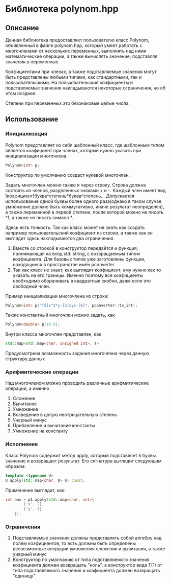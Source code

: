 # Библиотека polynom.hpp

## Описание
Данная библиотека предоставляет пользователю класс Polynom, объявленный в файле polynom.hpp, который умеет работать с многочленами от нескольких переменных, выполнять над ними математические операции, а также вычислять значение, подставляя значения в переменные.

Коэфициентами при членах, а также подставляемые значения могут быть представлены любыми типами, как стандартными, так и пользовательскими. На пользовательские коэфициенты и подставляемые значения накладываются некоторые ограничения, но об этом позднее.

Степени при переменных это беззнаковые целые числа.

## Использование

### Инициализация

Polynom представляет из себя шаблонный класс, где шаблонным типом является коэфициент при членах, который нужно указать при инициализации многочлена.
```cpp
Polynom<int> p;
```
Конструктор по умолчанию создаст нулевой многочлен.

Задать многочлен можно также и через строку. Строка должна состоять из членов, разделенных знаками + и -. Каждый член имеет вид [коэфициент]буква^степень*буква^степень... Допускается использование одной буквы более одного раза(однако в таком случае умножение должно быть коммутативно, иначе результат неопределён), а также переменной в первой степени, после которой можно не писать ^1, а также не писать символ *.

Здесь есть тонкость. Так как класс может не знать как создать например пользовательский коэфициент из строки, а также как он выглядит здесь накладываются два ограничения.

1) Вместе со строкой в конструктор передаётся и функция, принимающая на вход std::string, с возвращаемым типом коэфициента. Для базовых типов уже заготовлены функции, находящиеся в пространстве имён pconverter
2) Так как класс не знает, как выглядит коэфициент, ему нужно как то указать на его границы. Именно поэтому все коэфициенты необходимо оборачивать в квадратные скобки, даже если это свободный член.

Пример инициализации многочлена из строки:
```cpp
Polynom<int> p("[5]x^2*y-[2]xyx-[6]", pconverter::to_int);
```

Также константный многочлен можно задать, как
```cpp
Polynom<double> p(10.5);
```

Внутри класса многочлен представлен, как
```cpp
std::map<std::map<char, unsigned int>, T>
```
Предусмотрена возможность задания многочлена через данную структуру данных

### Арифмитеческие операции

Над многочленом можно проводить различные арифмитические операции, а именно

1) Сложение
2) Вычитание
3) Умножение
4) Возведение в целую неотрицательную степень
5) Унарный минус
6) Прибавление и вычитание константы
7) Умножение на константу

### Исполнение

Класс Polynom содержит метод apply, который подставляет в буквы значение и возвращает результат. Его сигнатура выглядит следующим образом:
```cpp
template <typename U>
U apply(std::map<char, U> m) const;
```

Применение выглядит, как:
```cpp
int ans = p1.apply(std::map<char, int>{
        {'x', 2},
        {'y', 3}
    });
```

### Ограничения

1) Подставляемые значения должны представлять собой алгебру над полем коэфициентов, то есть должны быть определены всевозможные операции умножения сложения и вычитания, а также унарный минус
2) Конструктор по умолчанию от типа подставляемого значения коэфициента должен возвращать "ноль", а конструктор вида T(1) от типа подставляемого значения и коэфициента должен возвращать "единицу"